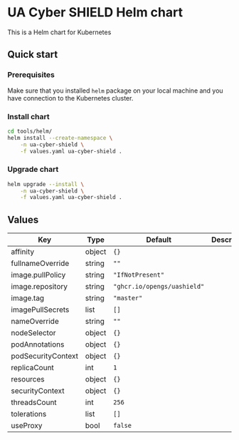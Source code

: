 # UA Cyber SHIELD Helm chart

This is a Helm chart for Kubernetes

## Quick start

### Prerequisites

Make sure that you installed `helm` package on your local machine and you have connection to the Kubernetes cluster.

### Install chart

```bash
cd tools/helm/
helm install --create-namespace \
    -n ua-cyber-shield \
    -f values.yaml ua-cyber-shield .
```

### Upgrade chart

```bash
helm upgrade --install \
    -n ua-cyber-shield \
    -f values.yaml ua-cyber-shield .
```

## Values

| Key | Type | Default | Description |
|-----|------|---------|-------------|
| affinity | object | `{}` |  |
| fullnameOverride | string | `""` |  |
| image.pullPolicy | string | `"IfNotPresent"` |  |
| image.repository | string | `"ghcr.io/opengs/uashield"` |  |
| image.tag | string | `"master"` |  |
| imagePullSecrets | list | `[]` |  |
| nameOverride | string | `""` |  |
| nodeSelector | object | `{}` |  |
| podAnnotations | object | `{}` |  |
| podSecurityContext | object | `{}` |  |
| replicaCount | int | `1` |  |
| resources | object | `{}` |  |
| securityContext | object | `{}` |  |
| threadsCount | int | `256` |  |
| tolerations | list | `[]` |  |
| useProxy | bool | `false` |  |
